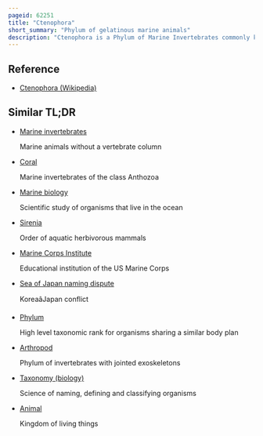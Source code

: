 ```yaml
---
pageid: 62251
title: "Ctenophora"
short_summary: "Phylum of gelatinous marine animals"
description: "Ctenophora is a Phylum of Marine Invertebrates commonly known as Comb Jellies that inhabit sea Waters around the World. They are notable for the Groups of Cilia they use for Swimming, and they are the largest Animals to swim with the Help of Cilia."
---
```


## Reference

- [Ctenophora (Wikipedia)](https://en.wikipedia.org/?curid=62251)

## Similar TL;DR

- [Marine invertebrates](/tldr/en/marine-invertebrates)

  Marine animals without a vertebrate column

- [Coral](/tldr/en/coral)

  Marine invertebrates of the class Anthozoa

- [Marine biology](/tldr/en/marine-biology)

  Scientific study of organisms that live in the ocean

- [Sirenia](/tldr/en/sirenia)

  Order of aquatic herbivorous mammals

- [Marine Corps Institute](/tldr/en/marine-corps-institute)

  Educational institution of the US Marine Corps

- [Sea of Japan naming dispute](/tldr/en/sea-of-japan-naming-dispute)

  KoreaâJapan conflict

- [Phylum](/tldr/en/phylum)

  High level taxonomic rank for organisms sharing a similar body plan

- [Arthropod](/tldr/en/arthropod)

  Phylum of invertebrates with jointed exoskeletons

- [Taxonomy (biology)](/tldr/en/taxonomy-biology)

  Science of naming, defining and classifying organisms

- [Animal](/tldr/en/animal)

  Kingdom of living things
